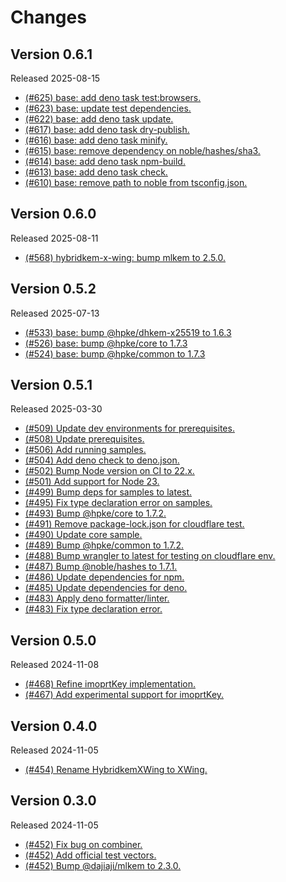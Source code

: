 # Changes

## Version 0.6.1

Released 2025-08-15

- [(#625) base: add deno task test:browsers.](https://github.com/dajiaji/hpke-js/pull/625)
- [(#623) base: update test dependencies.](https://github.com/dajiaji/hpke-js/pull/623)
- [(#622) base: add deno task update.](https://github.com/dajiaji/hpke-js/pull/622)
- [(#617) base: add deno task dry-publish.](https://github.com/dajiaji/hpke-js/pull/617)
- [(#616) base: add deno task minify.](https://github.com/dajiaji/hpke-js/pull/616)
- [(#615) base: remove dependency on noble/hashes/sha3.](https://github.com/dajiaji/hpke-js/pull/615)
- [(#614) base: add deno task npm-build.](https://github.com/dajiaji/hpke-js/pull/614)
- [(#613) base: add deno task check.](https://github.com/dajiaji/hpke-js/pull/613)
- [(#610) base: remove path to noble from tsconfig.json.](https://github.com/dajiaji/hpke-js/pull/610)

## Version 0.6.0

Released 2025-08-11

- [(#568) hybridkem-x-wing: bump mlkem to 2.5.0.](https://github.com/dajiaji/hpke-js/pull/568)

## Version 0.5.2

Released 2025-07-13

- [(#533) base: bump @hpke/dhkem-x25519 to 1.6.3](https://github.com/dajiaji/hpke-js/pull/533)
- [(#526) base: bump @hpke/core to 1.7.3](https://github.com/dajiaji/hpke-js/pull/526)
- [(#524) base: bump @hpke/common to 1.7.3](https://github.com/dajiaji/hpke-js/pull/524)

## Version 0.5.1

Released 2025-03-30

- [(#509) Update dev environments for prerequisites.](https://github.com/dajiaji/hpke-js/pull/509)
- [(#508) Update prerequisites.](https://github.com/dajiaji/hpke-js/pull/508)
- [(#506) Add running samples.](https://github.com/dajiaji/hpke-js/pull/506)
- [(#504) Add deno check to deno.json.](https://github.com/dajiaji/hpke-js/pull/504)
- [(#502) Bump Node version on CI to 22.x.](https://github.com/dajiaji/hpke-js/pull/502)
- [(#501) Add support for Node 23.](https://github.com/dajiaji/hpke-js/pull/501)
- [(#499) Bump deps for samples to latest.](https://github.com/dajiaji/hpke-js/pull/499)
- [(#495) Fix type declaration error on samples.](https://github.com/dajiaji/hpke-js/pull/495)
- [(#493) Bump @hpke/core to 1.7.2.](https://github.com/dajiaji/hpke-js/pull/493)
- [(#491) Remove package-lock.json for cloudflare test.](https://github.com/dajiaji/hpke-js/pull/491)
- [(#490) Update core sample.](https://github.com/dajiaji/hpke-js/pull/490)
- [(#489) Bump @hpke/common to 1.7.2.](https://github.com/dajiaji/hpke-js/pull/489)
- [(#488) Bump wrangler to latest for testing on cloudflare env.](https://github.com/dajiaji/hpke-js/pull/488)
- [(#487) Bump @noble/hashes to 1.7.1.](https://github.com/dajiaji/hpke-js/pull/487)
- [(#486) Update dependencies for npm.](https://github.com/dajiaji/hpke-js/pull/486)
- [(#485) Update dependencies for deno.](https://github.com/dajiaji/hpke-js/pull/485)
- [(#483) Apply deno formatter/linter.](https://github.com/dajiaji/hpke-js/pull/483)
- [(#483) Fix type declaration error.](https://github.com/dajiaji/hpke-js/pull/483)

## Version 0.5.0

Released 2024-11-08

- [(#468) Refine imoprtKey implementation.](https://github.com/dajiaji/hpke-js/pull/468)
- [(#467) Add experimental support for imoprtKey.](https://github.com/dajiaji/hpke-js/pull/467)

## Version 0.4.0

Released 2024-11-05

- [(#454) Rename HybridkemXWing to XWing.](https://github.com/dajiaji/hpke-js/pull/454)

## Version 0.3.0

Released 2024-11-05

- [(#452) Fix bug on combiner.](https://github.com/dajiaji/hpke-js/pull/452)
- [(#452) Add official test vectors.](https://github.com/dajiaji/hpke-js/pull/452)
- [(#452) Bump @dajiaji/mlkem to 2.3.0.](https://github.com/dajiaji/hpke-js/pull/452)
